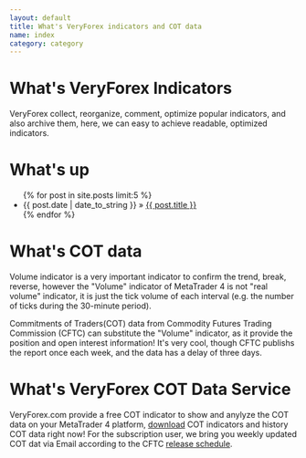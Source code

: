 ```yaml
---
layout: default
title: What's VeryForex indicators and COT data
name: index
category: category
---
```


What's VeryForex Indicators
=================================
VeryForex collect, reorganize, comment, optimize popular indicators, and also archive them, here, we can easy to achieve readable, optimized indicators.

What's up
=================================
<ul>
{% for post in site.posts limit:5 %}
    <li><span>{{ post.date | date_to_string }}</span> &raquo; <a href="{{ post.url }}">{{ post.title }}</a></li>
{% endfor %}
</ul>

What's COT data
=================================

Volume indicator is a very important indicator to confirm the trend, break, reverse, however the "Volume" indicator of MetaTrader 4 is not "real volume" indicator, it is just the tick volume of each interval (e.g. the number of ticks during the 30-minute period).

Commitments of Traders(COT) data from Commodity Futures Trading Commission (CFTC) can substitute the "Volume" indicator, as it provide the position and open interest information! It's very cool, though CFTC publishs the report once each week, and the data has a delay of three days. 


What's VeryForex COT Data Service
=================================

VeryForex.com provide a free COT indicator to show and anylyze the COT data on your MetaTrader 4 platform, [download](/cot/download.html) COT indicators and history COT data right now!
For the subscription user, we bring you weekly updated COT dat via Email according to the CFTC [release schedule](/cot/schedule.html).



